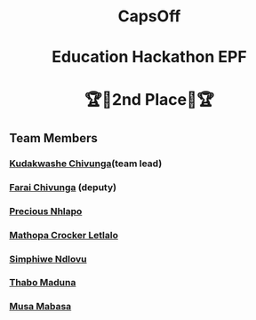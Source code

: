 <h1 align="center"> CapsOff </h1>
<h1 align="center"> Education Hackathon EPF </h1>
<h1 align="center"> 🏆🥈2nd Place🥈🏆 </h1>

## Team Members
### [Kudakwashe Chivunga](https://github.com/Kuda214)(team lead) 
### [Farai Chivunga](https://github.com/FaraiQC) (deputy)
### [Precious Nhlapo](https://github.com/Ambient567)
### [Mathopa Crocker Letlalo](https://github.com/Mathopa04)
### [Simphiwe Ndlovu](https://github.com/SimphiweNdlovu)
### [Thabo Maduna](https://github.com/MadunaThabo)
### [Musa Mabasa](https://github.com/Musa-Mabasa)

